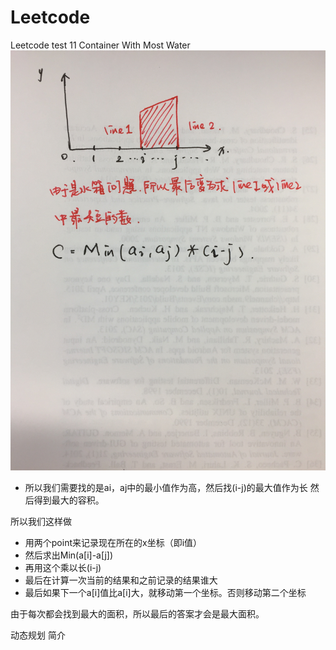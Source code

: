 # Leetcode
Leetcode test 11 Container With Most Water
![](https://github.com/akias/Leetcode/raw/master/test11.JPG)  
* 所以我们需要找的是ai，aj中的最小值作为高，然后找(i-j)的最大值作为长  然后得到最大的容积。

所以我们这样做
* 用两个point来记录现在所在的x坐标（即i值）
* 然后求出Min(a[i]-a[j])
* 再用这个乘以长(i-j)
* 最后在计算一次当前的结果和之前记录的结果谁大
* 最后如果下一个a[i]值比a[i]大，就移动第一个坐标。否则移动第二个坐标

由于每次都会找到最大的面积，所以最后的答案才会是最大面积。

动态规划 简介
